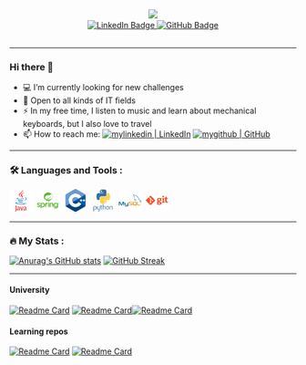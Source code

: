 <div id="header" align="center">
  <img src="https://media.giphy.com/media/RkX2zcpO79EAf82ESl/giphy.gif" width="200"/>
  <div id="badges">
    <a href="https://www.linkedin.com/in/aleksandra-nadzieja/">
      <img src="https://img.shields.io/badge/LinkedIn-blue?style=for-the-badge&logo=linkedin&logoColor=white" alt="LinkedIn Badge"/>
    </a>
    <a href="https://github.com/a-leandra">
      <img src="https://img.shields.io/badge/GitHub-grey?style=for-the-badge&logo=github&logoColor=white" alt="GitHub Badge"/>
    </a>
  </div>
  <img src="https://komarev.com/ghpvc/?username=a-leandra&style=flat-square&color=blue" alt=""/>
</div>

---

### Hi there 👋

- :computer: I’m currently looking for new challenges
- 🌱 Open to all kinds of IT fields 
- :zap: In my free time, I listen to music and learn about mechanical keyboards, but I also love to travel
- :mailbox: How to reach me: [<img alt="mylinkedin | LinkedIn" width="20" src="https://www.svgrepo.com/show/303299/linkedin-icon-2-logo.svg" />][linkedin] [<img alt="mygithub | GitHub" width="20" src="https://www.svgrepo.com/show/217753/github.svg" />][github]

---

### :hammer_and_wrench: Languages and Tools :
<div>
  <img src="https://github.com/devicons/devicon/blob/master/icons/java/java-original-wordmark.svg" title="Java" alt="Java" width="40" height="40"/>&nbsp;
  <img src="https://github.com/devicons/devicon/blob/master/icons/spring/spring-original-wordmark.svg" title="Spring" alt="Spring" width="40" height="40"/>&nbsp;
  <img src="https://github.com/devicons/devicon/blob/master/icons/cplusplus/cplusplus-original.svg" title="C++"  alt="C++" width="40" height="40"/>&nbsp;
  <img src="https://github.com/devicons/devicon/blob/master/icons/python/python-original-wordmark.svg" title="Python"  alt="Python" width="40" height="40"/>&nbsp;
  <img src="https://github.com/devicons/devicon/blob/master/icons/mysql/mysql-original-wordmark.svg" title="MySQL"  alt="MySQL" width="40" height="40"/>&nbsp;
  <img src="https://github.com/devicons/devicon/blob/master/icons/git/git-plain-wordmark.svg" title="Git" **alt="Git" width="40" height="40"/>
</div>

---

### :fire: My Stats :

[![Anurag's GitHub stats](https://github-readme-stats.vercel.app/api?username=a-leandra&theme=github_dark)](https://github.com/anuraghazra/github-readme-stats)
[![GitHub Streak](https://streak-stats.demolab.com?user=a-leandra&theme=github-dark-blue)](https://git.io/streak-stats)

---

#### University
[![Readme Card](https://github-readme-stats.vercel.app/api/pin/?username=a-leandra&repo=checkers-AI&theme=github_dark)](https://github.com/a-leandra/checkers-AI)
[![Readme Card](https://github-readme-stats.vercel.app/api/pin/?username=a-leandra&repo=movies-browser&theme=github_dark)](https://github.com/a-leandra/movies-browser)[![Readme Card](https://github-readme-stats.vercel.app/api/pin/?username=a-leandra&repo=bsk-project&theme=github_dark)](https://github.com/a-leandra/bsk-project)

#### Learning repos
[![Readme Card](https://github-readme-stats.vercel.app/api/pin/?username=a-leandra&repo=coding-interview-university&theme=github_dark)](https://github.com/a-leandra/coding-interview-university)
[![Readme Card](https://github-readme-stats.vercel.app/api/pin/?username=a-leandra&repo=coding-problems&theme=github_dark)](https://github.com/a-leandra/coding-problems)

[linkedin]: https://www.linkedin.com/in/aleksandra-nadzieja/
[github]: https://github.com/a-leandra
